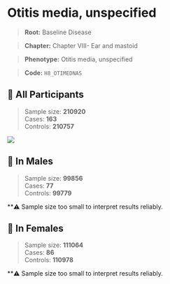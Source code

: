 # Otitis media, unspecified

> **Root:** Baseline Disease  

> **Chapter:** Chapter VIII- Ear and mastoid  

> **Phenotype:** Otitis media, unspecified  

> **Code:** `H8_OTIMEDNAS`

## 🧪 All Participants  
> Sample size: **210920**  
> Cases: **163**  
> Controls: **210757**
<img src="/Disease/Figures/ALL/Baseline/H8_OTIMEDNAS.png"/>
<CsvTable src="/Disease_Data/ALL/Baseline/LG_H8_OTIMEDNAS.csv" label="🔍 View full results" />

## 👨 In Males  
> Sample size: **99856**  
> Cases: **77**  
> Controls: **99779**

**⚠️ Sample size too small to interpret results reliably.

## 👩 In Females  
> Sample size: **111064**  
> Cases: **86**  
> Controls: **110978**

**⚠️ Sample size too small to interpret results reliably.
